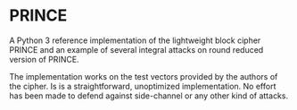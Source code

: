 # PRINCE
A Python 3 reference implementation of the lightweight block cipher PRINCE and an example of several integral attacks on round reduced version of PRINCE.

The implementation works on the test vectors provided by the authors of the cipher. Is is a straightforward, unoptimized implementation.
No effort has been made to defend against side-channel or any other kind of attacks.
